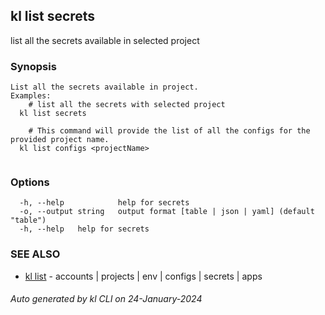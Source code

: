 ## kl list secrets

list all the secrets available in selected project

### Synopsis

```
List all the secrets available in project.
Examples:
	# list all the secrets with selected project
  kl list secrets

	# This command will provide the list of all the configs for the provided project name.
  kl list configs <projectName>


```

### Options

```
  -h, --help            help for secrets
  -o, --output string   output format [table | json | yaml] (default "table")
  -h, --help   help for secrets
```

### SEE ALSO

* [kl list](kl_list.md)  - accounts | projects | env | configs | secrets | apps

###### Auto generated by kl CLI on 24-January-2024
